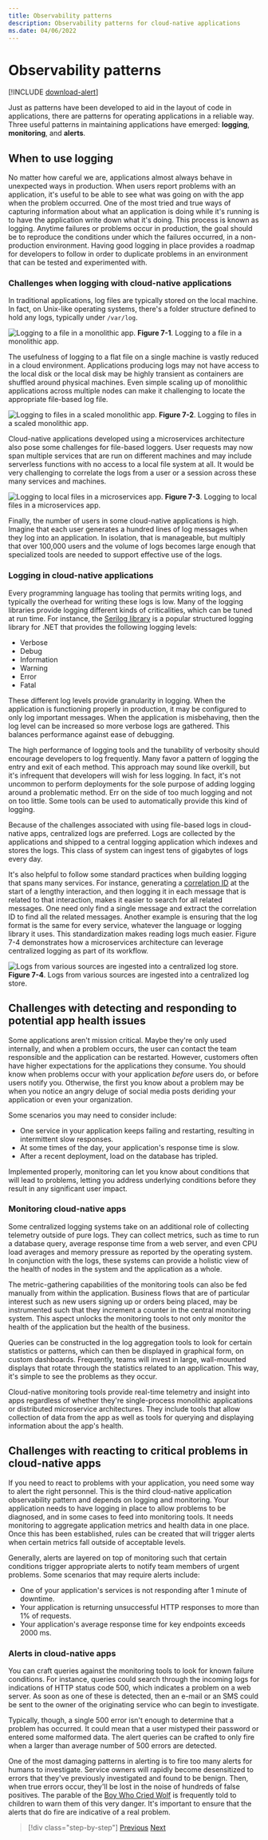 ```yaml
---
title: Observability patterns
description: Observability patterns for cloud-native applications
ms.date: 04/06/2022
---
```


# Observability patterns

[!INCLUDE [download-alert](includes/download-alert.md)]

Just as patterns have been developed to aid in the layout of code in applications, there are patterns for operating applications in a reliable way. Three useful patterns in maintaining applications have emerged: **logging**, **monitoring**, and **alerts**.

## When to use logging

No matter how careful we are, applications almost always behave in unexpected ways in production. When users report problems with an application, it's useful to be able to see what was going on with the app when the problem occurred. One of the most tried and true ways of capturing information about what an application is doing while it's running is to have the application write down what it's doing. This process is known as logging. Anytime failures or problems occur in production, the goal should be to reproduce the conditions under which the failures occurred, in a non-production environment. Having good logging in place provides a roadmap for developers to follow in order to duplicate problems in an environment that can be tested and experimented with.

### Challenges when logging with cloud-native applications

In traditional applications, log files are typically stored on the local machine. In fact, on Unix-like operating systems, there's a folder structure defined to hold any logs, typically under `/var/log`.

![Logging to a file in a monolithic app.](./media/single-monolith-logging.png)
**Figure 7-1**. Logging to a file in a monolithic app.

The usefulness of logging to a flat file on a single machine is vastly reduced in a cloud environment. Applications producing logs may not have access to the local disk or the local disk may be highly transient as containers are shuffled around physical machines. Even simple scaling up of monolithic applications across multiple nodes can make it challenging to locate the appropriate file-based log file.

![Logging to files in a scaled monolithic app.](./media/multiple-node-monolith-logging.png)
**Figure 7-2**. Logging to files in a scaled monolithic app.

Cloud-native applications developed using a microservices architecture also pose some challenges for file-based loggers. User requests may now span multiple services that are run on different machines and may include serverless functions with no access to a local file system at all. It would be very challenging to correlate the logs from a user or a session across these many services and machines.

![Logging to local files in a microservices app.](./media/local-log-file-per-service.png)
**Figure 7-3**. Logging to local files in a microservices app.

Finally, the number of users in some cloud-native applications is high. Imagine that each user generates a hundred lines of log messages when they log into an application. In isolation, that is manageable, but multiply that over 100,000 users and the volume of logs becomes large enough that specialized tools are needed to support effective use of the logs.

### Logging in cloud-native applications

Every programming language has tooling that permits writing logs, and typically the overhead for writing these logs is low. Many of the logging libraries provide logging different kinds of criticalities, which can be tuned at run time. For instance, the [Serilog library](https://serilog.net/) is a popular structured logging library for .NET that provides the following logging levels:

* Verbose
* Debug
* Information
* Warning
* Error
* Fatal

These different log levels provide granularity in logging. When the application is functioning properly in production, it may be configured to only log important messages. When the application is misbehaving, then the log level can be increased so more verbose logs are gathered. This balances performance against ease of debugging.

The high performance of logging tools and the tunability of verbosity should encourage developers to log frequently. Many favor a pattern of logging the entry and exit of each method. This approach may sound like overkill, but it's infrequent that developers will wish for less logging. In fact, it's not uncommon to perform deployments for the sole purpose of adding logging around a problematic method. Err on the side of too much logging and not on too little. Some tools can be used to automatically provide this kind of logging.

Because of the challenges associated with using file-based logs in cloud-native apps, centralized logs are preferred. Logs are collected by the applications and shipped to a central logging application which indexes and stores the logs. This class of system can ingest tens of gigabytes of logs every day.

It's also helpful to follow some standard practices when building logging that spans many services. For instance, generating a [correlation ID](https://blog.rapid7.com/2016/12/23/the-value-of-correlation-ids/) at the start of a lengthy interaction, and then logging it in each message that is related to that interaction, makes it easier to search for all related messages. One need only find a single message and extract the correlation ID to find all the related messages. Another example is ensuring that the log format is the same for every service, whatever the language or logging library it uses. This standardization makes reading logs much easier. Figure 7-4 demonstrates how a microservices architecture can leverage centralized logging as part of its workflow.

![Logs from various sources are ingested into a centralized log store.](./media/centralized-logging.png)
**Figure 7-4**. Logs from various sources are ingested into a centralized log store.

## Challenges with detecting and responding to potential app health issues

Some applications aren't mission critical. Maybe they're only used internally, and when a problem occurs, the user can contact the team responsible and the application can be restarted. However, customers often have higher expectations for the applications they consume. You should know when problems occur with your application *before* users do, or before users notify you. Otherwise, the first you know about a problem may be when you notice an angry deluge of social media posts deriding your application or even your organization.

Some scenarios you may need to consider include:

- One service in your application keeps failing and restarting, resulting in intermittent slow responses.
- At some times of the day, your application's response time is slow.
- After a recent deployment, load on the database has tripled.

Implemented properly, monitoring can let you know about conditions that will lead to problems, letting you address underlying conditions before they result in any significant user impact.

### Monitoring cloud-native apps

Some centralized logging systems take on an additional role of collecting telemetry outside of pure logs. They can collect metrics, such as time to run a database query, average response time from a web server, and even CPU load averages and memory pressure as reported by the operating system. In conjunction with the logs, these systems can provide a holistic view of the health of nodes in the system and the application as a whole.

The metric-gathering capabilities of the monitoring tools can also be fed manually from within the application. Business flows that are of particular interest such as new users signing up or orders being placed, may be instrumented such that they increment a counter in the central monitoring system. This aspect unlocks the monitoring tools to not only monitor the health of the application but the health of the business.

Queries can be constructed in the log aggregation tools to look for certain statistics or patterns, which can then be displayed in graphical form, on custom dashboards. Frequently, teams will invest in large, wall-mounted displays that rotate through the statistics related to an application. This way, it's simple to see the problems as they occur.

Cloud-native monitoring tools provide real-time telemetry and insight into apps regardless of whether they're single-process monolithic applications or distributed microservice architectures. They include tools that allow collection of data from the app as well as tools for querying and displaying information about the app's health.

## Challenges with reacting to critical problems in cloud-native apps

If you need to react to problems with your application, you need some way to alert the right personnel. This is the third cloud-native application observability pattern and depends on logging and monitoring. Your application needs to have logging in place to allow problems to be diagnosed, and in some cases to feed into monitoring tools. It needs monitoring to aggregate application metrics and health data in one place. Once this has been established, rules can be created that will trigger alerts when certain metrics fall outside of acceptable levels.

Generally, alerts are layered on top of monitoring such that certain conditions trigger appropriate alerts to notify team members of urgent problems. Some scenarios that may require alerts include:

- One of your application's services is not responding after 1 minute of downtime.
- Your application is returning unsuccessful HTTP responses to more than 1% of requests.
- Your application's average response time for key endpoints exceeds 2000 ms.

### Alerts in cloud-native apps

You can craft queries against the monitoring tools to look for known failure conditions. For instance, queries could search through the incoming logs for indications of HTTP status code 500, which indicates a problem on a web server. As soon as one of these is detected, then an e-mail or an SMS could be sent to the owner of the originating service who can begin to investigate.

Typically, though, a single 500 error isn't enough to determine that a problem has occurred. It could mean that a user mistyped their password or entered some malformed data. The alert queries can be crafted to only fire when a larger than average number of 500 errors are detected.

One of the most damaging patterns in alerting is to fire too many alerts for humans to investigate. Service owners will rapidly become desensitized to errors that they've previously investigated and found to be benign. Then, when true errors occur, they'll be lost in the noise of hundreds of false positives. The parable of the [Boy Who Cried Wolf](https://en.wikipedia.org/wiki/The_Boy_Who_Cried_Wolf) is frequently told to children to warn them of this very danger. It's important to ensure that the alerts that do fire are indicative of a real problem.

>[!div class="step-by-step"]
>[Previous](monitoring-health.md)
>[Next](logging-with-elastic-stack.md)
